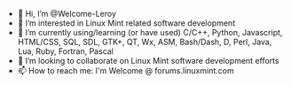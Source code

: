 - 👋 Hi, I’m @Welcome-Leroy
- 👀 I’m interested in Linux Mint related software development
- 🌱 I’m currently using/learning (or have used) C/C++, Python, Javascript, HTML/CSS, SQL, SDL, GTK+, QT, Wx, ASM, Bash/Dash, D, Perl, Java, Lua, Ruby, Fortran, Pascal
- 💞️ I’m looking to collaborate on Linux Mint software development efforts
- 📫 How to reach me: I'm Welcome @ forums.linuxmint.com

<!---
Welcome-Leroy/Welcome-Leroy is a ✨ special ✨ repository because its `README.md` (this file) appears on your GitHub profile.
You can click the Preview link to take a look at your changes.
--->
